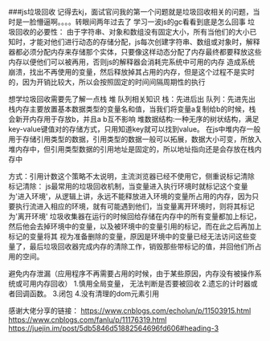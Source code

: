 ###js垃圾回收
记得去kj，面试官问我的第一个问题就是垃圾回收相关的问题，当时是一脸懵逼啊。。。。转眼间两年过去了  学习一波js的gc看看到底是怎么回事
垃圾回收的必要性：
  由于字符串、对象和数组没有固定大小，所有当他们的大小已知时，才能对他们进行动态的存储分配，js每次创建字符串、数组或对象时，解释器都必须分配内存来存储那个实体，只要像这样动态分配了内存最终都要释放这些内存以便他们可以被再用，否则js的解释器会消耗完系统中可用的内存 造成系统崩溃，找出不再使用的变量，然后释放掉其占用的内存，但是这个过程不是实时的，因为开销比较大，所以会按照固定的时间间隔周期性的执行



想学垃圾回收需要先了解一点栈 堆 队列相关知识
栈：先进后出
队列：先进先出
栈内存主要放置基本数据类型的变量名和值，当我们将变量a复制给b的时候，栈会新开内存用于存放b，并且a b互不影响
堆数据结构:一种无序的树状结构，满足key-value键值对的存储方式，只用知道key就可以找到value。 在js中堆内存一般用于存储引用类型的数据，引用类型的数据一般可以拓展，数据大小可变，所放入堆内存中，但引用类型数据的引用地址是固定的，所以地址指向还是会存放在栈内存中

方式：引用计数这个策略不太说明，主流浏览器已经不使用它，侧重说标记清除
标记清除： js最常用的垃圾回收机制，当变量进入执行环境时就标记这个变量为'进入环境'，从逻辑上讲，永远不能释放进入环境的变量所占用的内存，因为只要执行流进入相应的环境，就有可能遇到他们，当变量离开环境时，则将其标记为'离开环境'
垃圾收集器在运行的时候回给存储在内存中的所有变量都加上标记，然后他会去掉环境中的变量，以及被环境中的变量引用的标记，而在此之后再加上标记的变量将其 视为准备删除的变量，原因是环境中的变量已经无法访问这些变量了，最后垃圾回收器完成内存的清除工作，销毁那些带标记的值，并回他们所占用的空间。

避免内存泄漏（应用程序不再需要占用的时候，由于某些原因，内存没有被操作系统或可用内存回收）
1.慎用全局变量， 无法判断是否要被回收
2.遗忘的计时器或者回调函数。
3.闭包
4.没有清理的dom元素引用


感谢大佬分享的链接：
https://www.cnblogs.com/echolun/p/11503915.html
https://www.cnblogs.com/fanlu/p/11176319.html
https://juejin.im/post/5db5846d51882564696fd606#heading-3